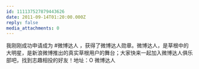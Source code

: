 ```yaml
---
id: 111137527879443626
date: 2011-09-14T01:20:00.000Z
reply: false
media_attachments: 0
---
```


我刚刚成功申请成为 #微博达人 ，获得了微博达人勋章。微博达人，是草根中的大明星，是新浪微博推出的真实草根用户的舞台；大家快来一起加入微博达人俱乐部吧，找到志趣相投的好友！地址：O 微博达人 ​​​​

